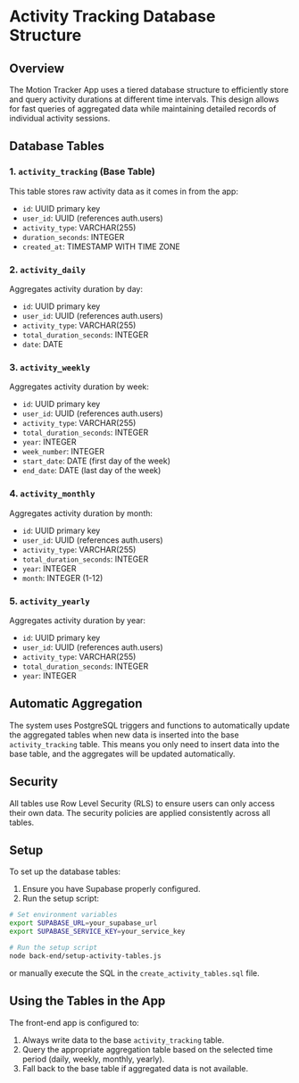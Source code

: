 # Activity Tracking Database Structure

## Overview

The Motion Tracker App uses a tiered database structure to efficiently store and query activity durations at different time intervals. This design allows for fast queries of aggregated data while maintaining detailed records of individual activity sessions.

## Database Tables

### 1. `activity_tracking` (Base Table)

This table stores raw activity data as it comes in from the app:

- `id`: UUID primary key
- `user_id`: UUID (references auth.users)
- `activity_type`: VARCHAR(255)
- `duration_seconds`: INTEGER
- `created_at`: TIMESTAMP WITH TIME ZONE

### 2. `activity_daily`

Aggregates activity duration by day:

- `id`: UUID primary key
- `user_id`: UUID (references auth.users)
- `activity_type`: VARCHAR(255)
- `total_duration_seconds`: INTEGER
- `date`: DATE

### 3. `activity_weekly`

Aggregates activity duration by week:

- `id`: UUID primary key
- `user_id`: UUID (references auth.users)
- `activity_type`: VARCHAR(255)
- `total_duration_seconds`: INTEGER
- `year`: INTEGER
- `week_number`: INTEGER
- `start_date`: DATE (first day of the week)
- `end_date`: DATE (last day of the week)

### 4. `activity_monthly`

Aggregates activity duration by month:

- `id`: UUID primary key
- `user_id`: UUID (references auth.users)
- `activity_type`: VARCHAR(255)
- `total_duration_seconds`: INTEGER
- `year`: INTEGER
- `month`: INTEGER (1-12)

### 5. `activity_yearly`

Aggregates activity duration by year:

- `id`: UUID primary key
- `user_id`: UUID (references auth.users)
- `activity_type`: VARCHAR(255)
- `total_duration_seconds`: INTEGER
- `year`: INTEGER

## Automatic Aggregation

The system uses PostgreSQL triggers and functions to automatically update the aggregated tables when new data is inserted into the base `activity_tracking` table. This means you only need to insert data into the base table, and the aggregates will be updated automatically.

## Security

All tables use Row Level Security (RLS) to ensure users can only access their own data. The security policies are applied consistently across all tables.

## Setup

To set up the database tables:

1. Ensure you have Supabase properly configured.
2. Run the setup script:

```bash
# Set environment variables
export SUPABASE_URL=your_supabase_url
export SUPABASE_SERVICE_KEY=your_service_key

# Run the setup script
node back-end/setup-activity-tables.js
```

or manually execute the SQL in the `create_activity_tables.sql` file.

## Using the Tables in the App

The front-end app is configured to:

1. Always write data to the base `activity_tracking` table.
2. Query the appropriate aggregation table based on the selected time period (daily, weekly, monthly, yearly).
3. Fall back to the base table if aggregated data is not available.
